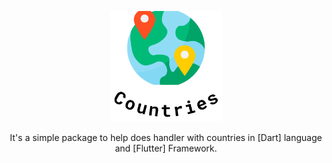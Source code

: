 <p align="center">
    <img src="./doc/assets/logo.png" width="180">
</p>

<p align="center"> 
It's a simple package to help does handler with countries in [Dart] language and [Flutter] Framework.
</p>